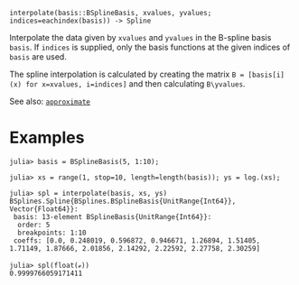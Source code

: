 ```
interpolate(basis::BSplineBasis, xvalues, yvalues; indices=eachindex(basis)) -> Spline
```

Interpolate the data given by `xvalues` and `yvalues` in the B-spline basis `basis`. If `indices` is supplied, only the basis functions at the given indices of `basis` are used.

The spline interpolation is calculated by creating the matrix `B = [basis[i](x) for x=xvalues, i=indices]` and then calculating `B\yvalues`.

See also: [`approximate`](@ref)

# Examples

```jldoctest
julia> basis = BSplineBasis(5, 1:10);

julia> xs = range(1, stop=10, length=length(basis)); ys = log.(xs);

julia> spl = interpolate(basis, xs, ys)
BSplines.Spline{BSplines.BSplineBasis{UnitRange{Int64}}, Vector{Float64}}:
 basis: 13-element BSplineBasis{UnitRange{Int64}}:
  order: 5
  breakpoints: 1:10
 coeffs: [0.0, 0.248019, 0.596872, 0.946671, 1.26894, 1.51405, 1.71149, 1.87666, 2.01856, 2.14292, 2.22592, 2.27758, 2.30259]

julia> spl(float(ℯ))
0.9999766059171411
```
